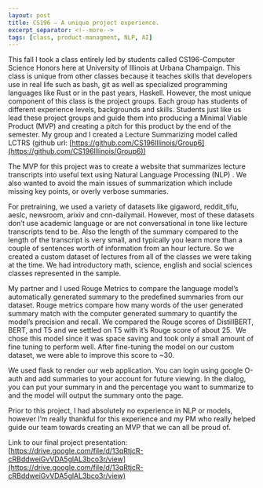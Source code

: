 ```yaml
---
layout: post
title: CS196 — A unique project experience.
excerpt_separator: <!--more-->
tags: [class, product-managment, NLP, AI]
---
```



This fall I took a class entirely led by students called CS196-Computer Science Honors here at University of Illinois at Urbana Champaign. This class is unique from other classes because it teaches skills that developers use in real life such as bash, git as well as specialized programming languages like Rust or in the past years, Haskell. <!--more--> However, the most unique component of this class is the project groups. Each group has students of different experience levels, backgrounds and skills. Students just like us lead these project groups and guide them into producing a Minimal Viable Product (MVP) and creating a pitch for this product by the end of the semester. My group and I created a Lecture Summarizing model called LCTRS (github url: [https://github.com/CS196Illinois/Group6](https://github.com/CS196Illinois/Group6))

The MVP for this project was to create a website that summarizes lecture transcripts into useful text using Natural Language Processing (NLP) . We also wanted to avoid the main issues of summarization which include missing key points, or overly verbose summaries.

For pretraining, we used a variety of datasets like gigaword, reddit_tifu, aeslc, newsroom, arixiv and cnn-dailymail. However, most of these datasets don’t use academic language or are not conversational in tone like lecture transcripts tend to be. Also the length of the summary compared to the length of the transcript is very small, and typically you learn more than a couple of sentences worth of information from an hour lecture. So we created a custom dataset of lectures from all of the classes we were taking at the time. We had introductory math, science, english and social sciences classes represented in the sample.

My partner and I used Rouge Metrics to compare the language model’s automatically generated summary to the predefined summaries from our dataset. Rouge metrics compare how many words of the user generated summary match with the computer generated summary to quantify the model’s precision and recall. We compared the Rouge scores of DistillBERT, BERT, and T5 and we settled on T5 with it’s Rouge score of about 25.  We chose this model since it was space saving and took only a small amount of fine tuning to perform well. After fine-tuning the model on our custom dataset, we were able to improve this score to ~30.

We used flask to render our web application. You can login using google O-auth and add summaries to your account for future viewing. In the dialog, you can put your summary in and the percentage you want to summarize to and the model will output the summary onto the page.

Prior to this project, I had absolutely no experience in NLP or models, however I’m really thankful for this experience and my PM who really helped guide our team towards creating an MVP that we can all be proud of.

Link to our final project presentation: [https://drive.google.com/file/d/13qRtjcR-cRBddweiGvVDA5glAL3bco3r/view](https://drive.google.com/file/d/13qRtjcR-cRBddweiGvVDA5glAL3bco3r/view)